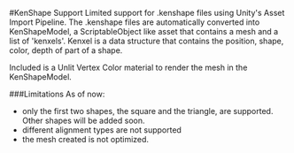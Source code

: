 #KenShape Support
Limited support for .kenshape files using Unity's Asset Import Pipeline. The .kenshape files are automatically converted into KenShapeModel, a ScriptableObject like asset that contains a mesh and a list of 'kenxels'. Kenxel is a data structure that contains the position, shape, color, depth of part of a shape.

Included is a Unlit Vertex Color material to render the mesh in the KenShapeModel.

###Limitations
As of now:
- only the first two shapes, the square and the triangle, are supported. Other shapes will be added soon.
- different alignment types are not supported
- the mesh created is not optimized.